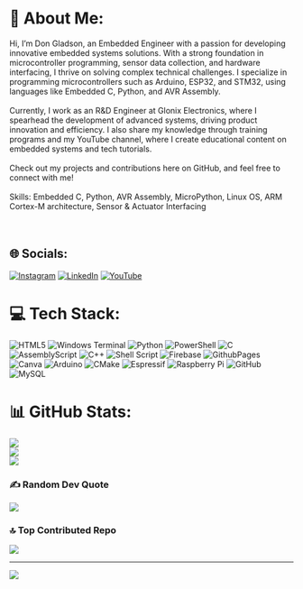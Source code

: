 # 💫 About Me:
Hi, I’m Don Gladson, an Embedded Engineer with a passion for developing innovative embedded systems solutions. With a strong foundation in microcontroller programming, sensor data collection, and hardware interfacing, I thrive on solving complex technical challenges. I specialize in programming microcontrollers such as Arduino, ESP32, and STM32, using languages like Embedded C, Python, and AVR Assembly.<br><br>Currently, I work as an R&D Engineer at Glonix Electronics, where I spearhead the development of advanced systems, driving product innovation and efficiency. I also share my knowledge through training programs and my YouTube channel, where I create educational content on embedded systems and tech tutorials.<br><br>Check out my projects and contributions here on GitHub, and feel free to connect with me!<br><br>Skills: Embedded C, Python, AVR Assembly, MicroPython, Linux OS, ARM Cortex-M architecture, Sensor & Actuator Interfacing<br><br><br>


## 🌐 Socials:
[![Instagram](https://img.shields.io/badge/Instagram-%23E4405F.svg?logo=Instagram&logoColor=white)](https://instagram.com/https://www.instagram.com/gladson_techie) [![LinkedIn](https://img.shields.io/badge/LinkedIn-%230077B5.svg?logo=linkedin&logoColor=white)](https://linkedin.com/in/https://www.linkedin.com/in/don-gladson) [![YouTube](https://img.shields.io/badge/YouTube-%23FF0000.svg?logo=YouTube&logoColor=white)](https://youtube.com/@https://www.youtube.com/@GladsonTechie) 

# 💻 Tech Stack:
![HTML5](https://img.shields.io/badge/html5-%23E34F26.svg?style=for-the-badge&logo=html5&logoColor=white) ![Windows Terminal](https://img.shields.io/badge/Windows%20Terminal-%234D4D4D.svg?style=for-the-badge&logo=windows-terminal&logoColor=white) ![Python](https://img.shields.io/badge/python-3670A0?style=for-the-badge&logo=python&logoColor=ffdd54) ![PowerShell](https://img.shields.io/badge/PowerShell-%235391FE.svg?style=for-the-badge&logo=powershell&logoColor=white) ![C](https://img.shields.io/badge/c-%2300599C.svg?style=for-the-badge&logo=c&logoColor=white) ![AssemblyScript](https://img.shields.io/badge/assembly%20script-%23000000.svg?style=for-the-badge&logo=assemblyscript&logoColor=white) ![C++](https://img.shields.io/badge/c++-%2300599C.svg?style=for-the-badge&logo=c%2B%2B&logoColor=white) ![Shell Script](https://img.shields.io/badge/shell_script-%23121011.svg?style=for-the-badge&logo=gnu-bash&logoColor=white) ![Firebase](https://img.shields.io/badge/firebase-%23039BE5.svg?style=for-the-badge&logo=firebase) ![GithubPages](https://img.shields.io/badge/github%20pages-121013?style=for-the-badge&logo=github&logoColor=white) ![Canva](https://img.shields.io/badge/Canva-%2300C4CC.svg?style=for-the-badge&logo=Canva&logoColor=white) ![Arduino](https://img.shields.io/badge/-Arduino-00979D?style=for-the-badge&logo=Arduino&logoColor=white) ![CMake](https://img.shields.io/badge/CMake-%23008FBA.svg?style=for-the-badge&logo=cmake&logoColor=white) ![Espressif](https://img.shields.io/badge/espressif-E7352C.svg?style=for-the-badge&logo=espressif&logoColor=white) ![Raspberry Pi](https://img.shields.io/badge/-RaspberryPi-C51A4A?style=for-the-badge&logo=Raspberry-Pi) ![GitHub](https://img.shields.io/badge/github-%23121011.svg?style=for-the-badge&logo=github&logoColor=white) ![MySQL](https://img.shields.io/badge/mysql-4479A1.svg?style=for-the-badge&logo=mysql&logoColor=white)
# 📊 GitHub Stats:
![](https://github-readme-stats.vercel.app/api?username=Gladson-23-06&theme=dark&hide_border=false&include_all_commits=false&count_private=false)<br/>
![](https://github-readme-streak-stats.herokuapp.com/?user=Gladson-23-06&theme=dark&hide_border=false)<br/>
![](https://github-readme-stats.vercel.app/api/top-langs/?username=Gladson-23-06&theme=dark&hide_border=false&include_all_commits=false&count_private=false&layout=compact)

### ✍️ Random Dev Quote
![](https://quotes-github-readme.vercel.app/api?type=vetical&theme=merko)

### 🔝 Top Contributed Repo
![](https://github-contributor-stats.vercel.app/api?username=Gladson-23-06&limit=5&theme=dark&combine_all_yearly_contributions=true)

---
[![](https://visitcount.itsvg.in/api?id=Gladson-23-06&icon=0&color=0)](https://visitcount.itsvg.in)

<!-- Proudly created with GPRM ( https://gprm.itsvg.in ) -->
